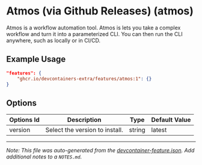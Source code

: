 
# Atmos (via Github Releases) (atmos)

Atmos is a workflow automation tool. Atmos is lets you take a complex workflow and turn it into a parameterized CLI. You can then run the CLI anywhere, such as locally or in CI/CD.

## Example Usage

```json
"features": {
    "ghcr.io/devcontainers-extra/features/atmos:1": {}
}
```

## Options

| Options Id | Description | Type | Default Value |
|-----|-----|-----|-----|
| version | Select the version to install. | string | latest |



---

_Note: This file was auto-generated from the [devcontainer-feature.json](devcontainer-feature.json).  Add additional notes to a `NOTES.md`._
